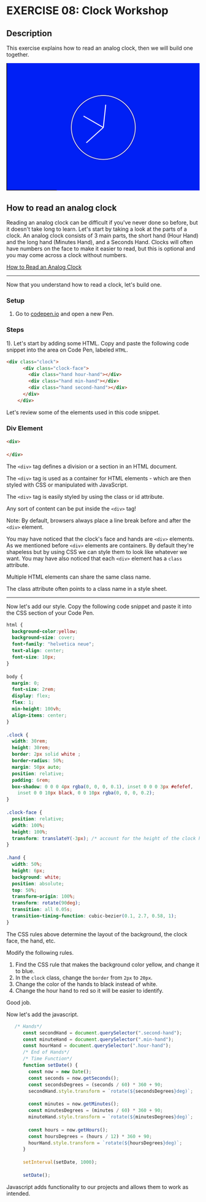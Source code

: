 # EXERCISE 08: Clock Workshop

## Description

This exercise explains how to read an analog clock, then we will build one together.

![Clock](images/clock2.png)

## How to read an analog clock

Reading an analog clock can be difficult if you've never done so before, but it doesn't take long to learn. Let's start by taking a look at the parts of a clock. An analog clock consists of 3 main parts, the short hand (Hour Hand) and the long hand (Minutes Hand), and a Seconds Hand. Clocks will often have numbers on the face to make it easier to read, but this is optional and you may come across a clock without numbers.

[How to Read an Analog Clock](https://www.youtube.com/watch?v=p5gXD70Fubc)

***

Now that you understand how to read a clock, let's build one.

### Setup

1. Go to [codepen.io](https://codepen.io/trending) and open a new Pen.

### Steps

1\). Let's start by adding some HTML. Copy and paste the following code snippet into the area on Code Pen, labeled `HTML`.

```html
<div class="clock">
      <div class="clock-face">
        <div class="hand hour-hand"></div>
        <div class="hand min-hand"></div>
        <div class="hand second-hand"></div>
      </div>
    </div>
```

Let's review some of the elements used in this code snippet.

### Div Element

```html
<div>

</div>
```

The `<div>` tag defines a division or a section in an HTML document.

The `<div>` tag is used as a container for HTML elements - which are then styled with CSS or manipulated with JavaScript.

The `<div>` tag is easily styled by using the class or id attribute.

Any sort of content can be put inside the `<div>` tag!

Note: By default, browsers always place a line break before and after the `<div>` element.

You may have noticed that the clock's face and hands are `<div>` elements. As we mentioned before `<div>` elements are containers. By default they're shapeless but by using CSS we can style them to look like whatever we want. You may have also noticed that each `<div>` element has a `class` attribute.

Multiple HTML elements can share the same class name.

The class attribute often points to a class name in a style sheet.

***

Now let's add our style. Copy the following code snippet and paste it into the CSS section of your Code Pen.

```css
html {
  background-color:yellow;
  background-size: cover;
  font-family: "helvetica neue";
  text-align: center;
  font-size: 10px;
}

body {
  margin: 0;
  font-size: 2rem;
  display: flex;
  flex: 1;
  min-height: 100vh;
  align-items: center;
}

.clock {
  width: 30rem;
  height: 30rem;
  border: 2px solid white ;
  border-radius: 50%;
  margin: 50px auto;
  position: relative;
  padding: 6rem;
  box-shadow: 0 0 0 4px rgba(0, 0, 0, 0.1), inset 0 0 0 3px #efefef,
    inset 0 0 10px black, 0 0 10px rgba(0, 0, 0, 0.2);
}

.clock-face {
  position: relative;
  width: 100%;
  height: 100%;
  transform: translateY(-3px); /* account for the height of the clock hands */
}

.hand {
  width: 50%;
  height: 6px;
  background: white;
  position: absolute;
  top: 50%;
  transform-origin: 100%;
  transform: rotate(90deg);
  transition: all 0.05s;
  transition-timing-function: cubic-bezier(0.1, 2.7, 0.58, 1);
}
```

The CSS rules above determine the layout of the background, the clock face, the hand, etc.

Modify the following rules.

1. Find the CSS rule that makes the background color yellow, and change it to blue.
2. In the `clock` class, change the `border` from `2px` to `20px`.
3. Change the color of the hands to black instead of white.
4. Change the hour hand to red so it will be easier to identify.

Good job.

Now let's add the javascript.

```js
   /* Hands*/
      const secondHand = document.querySelector(".second-hand");
      const minuteHand = document.querySelector(".min-hand");
      const hourHand = document.querySelector(".hour-hand");
      /* End of Hands*/
      /* Time Function*/
      function setDate() {
        const now = new Date();
        const seconds = now.getSeconds();
        const secondsDegrees = (seconds / 60) * 360 + 90;
        secondHand.style.transform = `rotate(${secondsDegrees}deg)`;

        const minutes = now.getMinutes();
        const minutesDegrees = (minutes / 60) * 360 + 90;
        minuteHand.style.transform = `rotate(${minutesDegrees}deg)`;

        const hours = now.getHours();
        const hoursDegrees = (hours / 12) * 360 + 90;
        hourHand.style.transform = `rotate(${hoursDegrees}deg)`;
      }

      setInterval(setDate, 1000);

      setDate();
```

Javascript adds functionality to our projects and allows them to work as intended.
